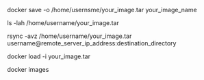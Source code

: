docker save -o /home/usernsme/your_image.tar your_image_name

ls -lah /home/username/your_image.tar

rsync -avz /home/username/your_image.tar username@remote_server_ip_address:destination_directory

docker load -i your_image.tar 

docker images